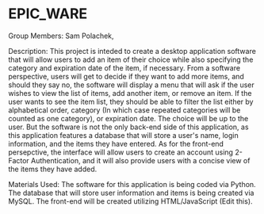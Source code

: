 # EPIC_WARE

Group Members:
Sam Polachek, 

Description:
This project is inteded to create a desktop application software that will allow users to add an item of their choice while also specifying the category and expiration date of the item, if necessary. From a software perspective, users will get to decide if they want to add more items, and should they say no, the software will display a menu that will ask if the user wishes to view the list of items, add another item, or remove an item. If the user wants to see the item list, they should be able to filter the list either by alphabetical order, category (In which case repeated categories will be counted as one category), or expiration date. The choice will be up to the user. But the software is not the only back-end side of this application, as this application features a database that will store a user's name, login information, and the items they have entered. As for the front-end persepctive, the interface will allow users to create an account using 2-Factor Authentication, and it will also provide users with a concise view of the items they have added.

Materials Used:
The software for this application is being coded via Python. The database that will store user information and items is being created via MySQL. The front-end will be created utilizing HTML/JavaScript (Edit this).
